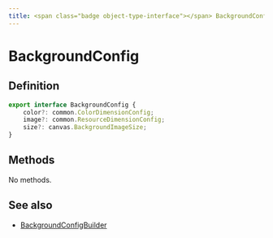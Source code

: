 ```yaml
---
title: <span class="badge object-type-interface"></span> BackgroundConfig
---
```

# <span class="badge object-type-interface"></span> BackgroundConfig

## Definition

```typescript
export interface BackgroundConfig {
	color?: common.ColorDimensionConfig;
	image?: common.ResourceDimensionConfig;
	size?: canvas.BackgroundImageSize;
}

```
## Methods

No methods.
## See also

 * <span class="badge builder"></span> [BackgroundConfigBuilder](./builder-BackgroundConfigBuilder.md)
